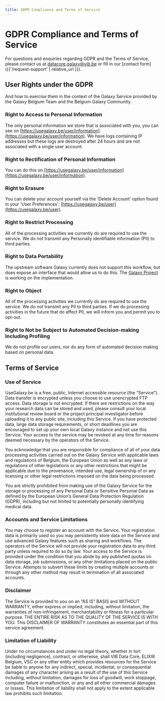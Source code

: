 ```yaml
---
title: GDPR Compliance and Terms of Service
---
```


# GDPR Compliance and Terms of Service

For questions and enquiries regarding GDPR and the Terms of Service, please contact us at [datacore.galaxy@vib.be](mailto:datacore.galaxy@vib.be) or fill in our [contact form]({{'/request-support' | relative_url }}).


## User Rights under the GDPR

And how to exercise them in the context of the Galaxy Service provided by the Galaxy Belgium Team and the Belgium Galaxy Community.

### Right to Access to Personal Information
The only personal information we store that is associated with you, you can see on [https://usegalaxy.be/user/information](https://usegalaxy.be/user/information). We have logs containing IP addresses but these logs are destroyed after 24 hours and are not associated with a single user account.

### Right to Rectification of Personal Information
You can do this on [https://usegalaxy.be/user/information](https://usegalaxy.be/user/information).

### Right to Erasure
You can delete your account yourself via the 'Delete Account' option found in your 'User Preferences': [https://usegalaxy.be/user](https://usegalaxy.be/user).

### Right to Restrict Processing
All of the processing activities we currently do are required to use the service. We do not transmit any Personally identifiable information (PII) to third parties.

### Right to Data Portability
The upstream software Galaxy currently does not support this workflow, but does expose an interface that would allow us to do this. The [Galaxy Project](https://galaxyproject.org/) is working on the implementation.

### Right to Object
All of the processing activities we currently do are required to use the service. We do not transmit any PII to third parties. If we do processing activities in the future that do affect PII, we will inform you and permit you to opt-out.

### Right to Not be Subject to Automated Decision-making Including Profiling
We do not profile our users, nor do any form of automated decision making based on personal data.

## Terms of Service

### Use of Service
UseGalaxy.be is a free, public, Internet accessible resource (the “Service”). Data transfer is encrypted unless you choose to use unencrypted FTP access. Data storage is not encrypted. If there are restrictions on the way your research data can be stored and used, please consult your local institutional review board or the project principal investigator before uploading it to any public site, including this Service. If you have protected data, large data storage requirements, or short deadlines you are encouraged to set up your own local Galaxy instance and not use this Service. Your access to the service may be revoked at any time for reasons deemed necessary by the operators of the Service.

You acknowledge that you are responsible for compliance of all of your data processing activities carried out on the Galaxy Service with applicable laws and regulations of Belgium, the European Union as well as any laws or regulations of other legislations or any other restrictions that might be applicable due to the provenance, intended use, legal ownership of or any licensing or other legal restrictions imposed on the data being processed.

You are strictly prohibited from making use of the Galaxy Service for the storage or processing of any Personal Data or Sensitive Personal Data as defined by the European Union’s General Data Protection Regulation (GDPR), including but not limited to potentially personally identifying medical data.

### Accounts and Service Limitations
You may choose to register an account with the Service. Your registration data is primarily used so you may persistently store data on the Service and use advanced Galaxy features such as sharing and workflows. The operators of the Service will not provide your registration data to any third party unless required to do so by law. Your access to the Service is provided under the condition that you abide by any published quotas on data storage, job submissions, or any other limitations placed on the public Service. Attempts to subvert these limits by creating multiple accounts or through any other method may result in termination of all associated accounts.

### Disclaimer
The Service is provided to you on an “AS IS” BASIS and WITHOUT WARRANTY, either express or implied, including, without limitation, the warranties of non-infringement, merchantability or fitness for a particular purpose. THE ENTIRE RISK AS TO THE QUALITY OF THE SERVICE IS WITH YOU. This DISCLAIMER OF WARRANTY constitutes an essential part of this service agreement.

### Limitation of Liability
Under no circumstances and under no legal theory, whether in tort (including negligence), contract, or otherwise, shall VIB Data Core, ELIXIR Belgium, VSC or any other entity which provides resources for the Service be liable to anyone for any indirect, special, incidental, or consequential damages of any character arising as a result of the use of this Service including, without limitation, damages for loss of goodwill, work stoppage, computer failure or malfunction, or any and all other commercial damages or losses. This limitation of liability shall not apply to the extent applicable law prohibits such limitation.
